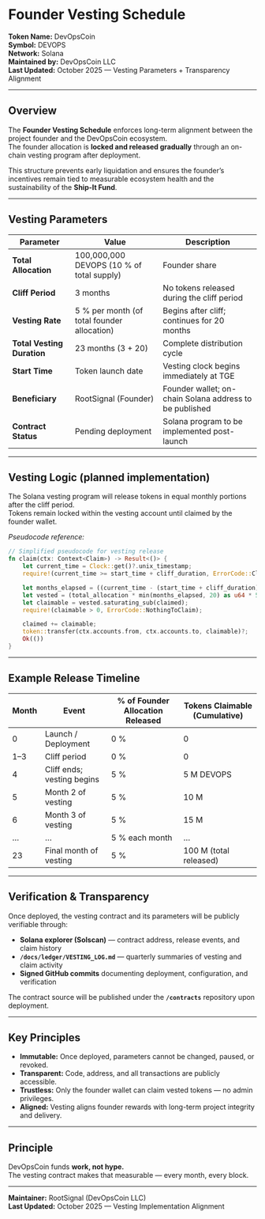 # Founder Vesting Schedule

**Token Name:** DevOpsCoin  
**Symbol:** DEVOPS  
**Network:** Solana  
**Maintained by:** DevOpsCoin LLC  
**Last Updated:** October 2025 — Vesting Parameters + Transparency Alignment

---

## Overview

The **Founder Vesting Schedule** enforces long-term alignment between the project founder and the DevOpsCoin ecosystem.  
The founder allocation is **locked and released gradually** through an on-chain vesting program after deployment.

This structure prevents early liquidation and ensures the founder’s incentives remain tied to measurable ecosystem health and the sustainability of the **Ship-It Fund**.

---

## Vesting Parameters

| Parameter                  | Value                                       | Description                                             |
| -------------------------- | ------------------------------------------- | ------------------------------------------------------- |
| **Total Allocation**       | 100,000,000 DEVOPS (10 % of total supply)   | Founder share                                           |
| **Cliff Period**           | 3 months                                    | No tokens released during the cliff period              |
| **Vesting Rate**           | 5 % per month (of total founder allocation) | Begins after cliff; continues for 20 months             |
| **Total Vesting Duration** | 23 months (3 + 20)                          | Complete distribution cycle                             |
| **Start Time**             | Token launch date                           | Vesting clock begins immediately at TGE                 |
| **Beneficiary**            | RootSignal (Founder)                        | Founder wallet; on-chain Solana address to be published |
| **Contract Status**        | Pending deployment                          | Solana program to be implemented post-launch            |

---

## Vesting Logic (planned implementation)

The Solana vesting program will release tokens in equal monthly portions after the cliff period.  
Tokens remain locked within the vesting account until claimed by the founder wallet.

_Pseudocode reference:_

```rust
// Simplified pseudocode for vesting release
fn claim(ctx: Context<Claim>) -> Result<()> {
    let current_time = Clock::get()?.unix_timestamp;
    require!(current_time >= start_time + cliff_duration, ErrorCode::CliffNotReached);

    let months_elapsed = ((current_time - (start_time + cliff_duration)) / SECONDS_PER_MONTH) as u8;
    let vested = (total_allocation * min(months_elapsed, 20) as u64 * 5) / 100;
    let claimable = vested.saturating_sub(claimed);
    require!(claimable > 0, ErrorCode::NothingToClaim);

    claimed += claimable;
    token::transfer(ctx.accounts.from, ctx.accounts.to, claimable)?;
    Ok(())
}
```

---

## Example Release Timeline

| Month | Event                      | % of Founder Allocation Released | Tokens Claimable (Cumulative) |
| ----- | -------------------------- | -------------------------------- | ----------------------------- |
| 0     | Launch / Deployment        | 0 %                              | 0                             |
| 1–3   | Cliff period               | 0 %                              | 0                             |
| 4     | Cliff ends; vesting begins | 5 %                              | 5 M DEVOPS                    |
| 5     | Month 2 of vesting         | 5 %                              | 10 M                          |
| 6     | Month 3 of vesting         | 5 %                              | 15 M                          |
| …     | …                          | 5 % each month                   | …                             |
| 23    | Final month of vesting     | 5 %                              | 100 M (total released)        |

---

## Verification & Transparency

Once deployed, the vesting contract and its parameters will be publicly verifiable through:

- **Solana explorer (Solscan)** — contract address, release events, and claim history
- **`/docs/ledger/VESTING_LOG.md`** — quarterly summaries of vesting and claim activity
- **Signed GitHub commits** documenting deployment, configuration, and verification

The contract source will be published under the **`/contracts`** repository upon deployment.

---

## Key Principles

- **Immutable:** Once deployed, parameters cannot be changed, paused, or revoked.
- **Transparent:** Code, address, and all transactions are publicly accessible.
- **Trustless:** Only the founder wallet can claim vested tokens — no admin privileges.
- **Aligned:** Vesting aligns founder rewards with long-term project integrity and delivery.

---

## Principle

DevOpsCoin funds **work, not hype.**  
The vesting contract makes that measurable — every month, every block.

---

**Maintainer:** RootSignal (DevOpsCoin LLC)  
**Last Updated:** October 2025 — Vesting Implementation Alignment

